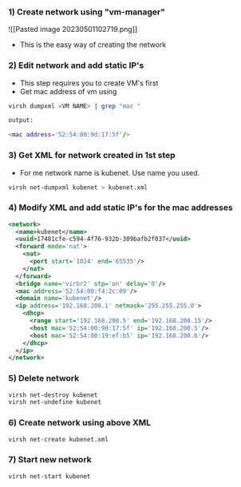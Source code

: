 
### 1) Create network using "vm-manager"

![[Pasted image 20230501102719.png]]

- This is the easy way of creating the network

### 2) Edit network and add static IP's
- This step requires you to create VM's first
- Get mac address of vm using
``` sh
virsh dumpxml <VM NAME> | grep "mac "

output:

<mac address='52:54:00:9d:17:5f'/>
```

### 3) Get XML for network created in 1st step
- For me network name is kubenet. Use name you used.
``` sh
virsh net-dumpxml kubenet > kubenet.xml
```

### 4) Modify XML and add static IP's for the mac addresses
``` xml
<network>
  <name>kubenet</name>
  <uuid>17481cfe-c594-4f76-932b-309bafb2f037</uuid>
  <forward mode='nat'>
    <nat>
      <port start='1024' end='65535'/>
    </nat>
  </forward>
  <bridge name='virbr2' stp='on' delay='0'/>
  <mac address='52:54:00:f4:2c:09'/>
  <domain name='kubenet'/>
  <ip address='192.168.200.1' netmask='255.255.255.0'>
    <dhcp>
      <range start='192.168.200.5' end='192.168.200.15'/>
      <host mac='52:54:00:9d:17:5f' ip='192.168.200.5'/>
      <host mac='52:54:00:19:ef:b5' ip='192.168.200.6'/>
    </dhcp>
  </ip>
</network>
```

### 5) Delete network

``` sh
virsh net-destroy kubenet
virsh net-undefine kubenet
```


### 6) Create network using above XML

``` sh
virsh net-create kubenet.xml
```

### 7) Start new network

``` sh
virsh net-start kubenet
```

